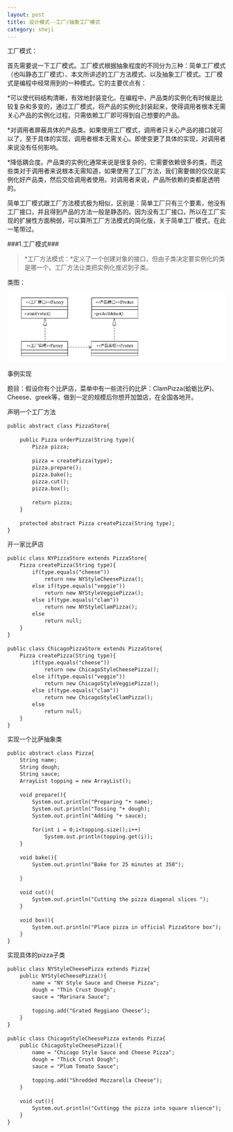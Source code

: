 ```yaml
---
layout: post
title: 设计模式--工厂/抽象工厂模式
category: sheji
---
```


工厂模式：

首先需要说一下工厂模式。工厂模式根据抽象程度的不同分为三种：简单工厂模式（也叫静态工厂模式）、本文所讲述的工厂方法模式、以及抽象工厂模式。工厂模式是编程中经常用到的一种模式。它的主要优点有：

*可以使代码结构清晰，有效地封装变化。在编程中，产品类的实例化有时候是比较复杂和多变的，通过工厂模式，将产品的实例化封装起来，使得调用者根本无需关心产品的实例化过程，只需依赖工厂即可得到自己想要的产品。

*对调用者屏蔽具体的产品类。如果使用工厂模式，调用者只关心产品的接口就可以了，至于具体的实现，调用者根本无需关心。即使变更了具体的实现，对调用者来说没有任何影响。

*降低耦合度。产品类的实例化通常来说是很复杂的，它需要依赖很多的类，而这些类对于调用者来说根本无需知道，如果使用了工厂方法，我们需要做的仅仅是实例化好产品类，然后交给调用者使用。对调用者来说，产品所依赖的类都是透明的。

简单工厂模式跟工厂方法模式极为相似，区别是：简单工厂只有三个要素，他没有工厂接口，并且得到产品的方法一般是静态的。因为没有工厂接口，所以在工厂实现的扩展性方面稍弱，可以算所工厂方法模式的简化版，关于简单工厂模式，在此一笔带过。

###1.工厂模式###

>*工厂方法模式：*定义了一个创建对象的接口，但由子类决定要实例化的类是哪一个。工厂方法让类把实例化推迟到子类。

类图：

![image](/image/pattern_factory/1.png )

事例实现

题目：假设你有个比萨店，菜单中有一些流行的比萨：ClamPizza(蛤蛎比萨)、Cheese、greek等，做到一定的规模后你想开加盟店，在全国各地开。

声明一个工厂方法

	public abstract class PizzaStore{
		
		public Pizza orderPizza(String type){
			Pizza pizza;

			pizza = createPizza(type);
			pizza.prepare();
			pizza.bake();
			pizza.cut();
			pizza.box();

			return pizza;
		}

		protected abstract Pizza createPizza(String type);
	}

开一家比萨店

	public class NYPizzaStore extends PizzaStore{
		Pizza createPizza(String type){
			if(type.equals("cheese"))
				return new NYStyleCheesePizza();
			else if(type.equals("veggie"))
				return new NYStyleVeggiePizza();
			else if(type.equals("clam"))
				return new NYStyleClamPizza();
			else
				return null;
		}
	}

	public class ChicagoPizzaStore extends PizzaStore{
		Pizza createPizza(String type){
			if(type.equals("cheese"))
				return new ChicagoStyleCheesePizza();
			else if(type.equals("veggie"))
				return new ChicagoStyleVeggiePizza();
			else if(type.equals("clam"))
				return new ChicagoStyleClamPizza();
			else
				return null;
		}
	}

实现一个比萨抽象类

	public abstract class Pizza{
		String name;
		String dough;
		String sauce;
		ArrayList topping = new ArrayList();

		void prepare(){
			System.out.println("Preparing "+ name);
			System.out.println("Tossing "+ dough);
			System.out.println("Adding "+ sauce);

			for(int i = 0;i<topping.size();i++)
				System.out.println(topping.get(i));
		}

		void bake(){
			System.out.println("Bake for 25 minutes at 350");
			
		}

		void cut(){
			System.out.println("Cutting the pizza diagonal slices ");
		}

		void box(){
			System.out.println("Place pizza in official PizzaStore box");
		}
	}

实现具体的pizza子类

	public class NYStyleCheesePizza extends Pizza{
		public NYStyleCheesePizza(){
			name = "NY Style Sauce and Cheese Pizza";
			dough = "Thin Crust Dough";
			sauce = "Marinara Sauce";

			topping.add("Grated Reggiano Cheese");
		}
	}

	public class ChicagoStyleCheesePizza extends Pizza{
		public ChicagoStyleCheesePizza(){
			name = "Chicago Style Sauce and Cheese Pizza";
			dough = "Thick Crust Dough";
			sauce = "Plum Tomato Sauce";

			topping.add("Shredded Mozzarella Cheese");
		}

		void cut(){
			System.out.println("Cuttingg the pizza into square slience");
		}
	}
